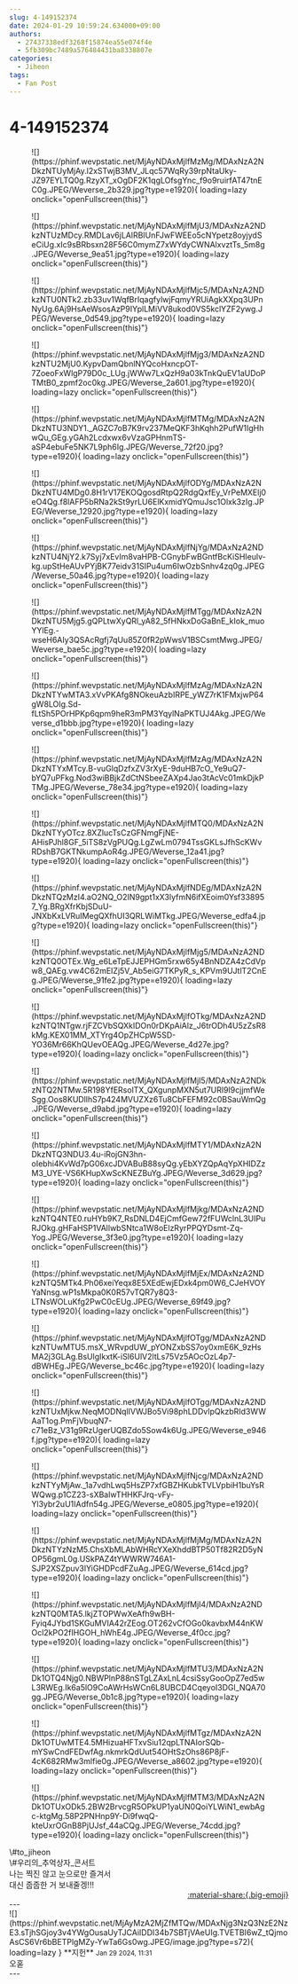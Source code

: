 ```yaml
---
slug: 4-149152374
date: 2024-01-29 10:59:24.634000+09:00
authors:
  - 27437338edf3268f15874ea55e074f4e
  - 5fb309bc7489a576484431ba8338807e
categories:
  - Jiheon
tags:
  - Fan Post
---
```


# 4-149152374

<div class="post-container" markdown="1">
<div class="content-container md-sidebar__scrollwrap" markdown="1">


<figure markdown="1">
![](https://phinf.wevpstatic.net/MjAyNDAxMjlfMzMg/MDAxNzA2NDkzNTUyMjAy.l2xSTwjB3MV_JLqc57WqRy39rpNtaUky-JZ97EYLTQ0g.RzyXT_xOgDF2K1qgLOfsgYnc_f9o9ruirfAT47tnEC0g.JPEG/Weverse_2b329.jpg?type=e1920){ loading=lazy onclick="openFullscreen(this)"}
</figure>

<figure markdown="1">
![](https://phinf.wevpstatic.net/MjAyNDAxMjlfMjU3/MDAxNzA2NDkzNTUzMDcy.RMDLav6jLAlRBIUnFJwFWEEo5cNYpetz8oyjydSeCiUg.xIc9sBRbsxn28F56C0mymZ7xWYdyCWNAlxvztTs_5m8g.JPEG/Weverse_9ea51.jpg?type=e1920){ loading=lazy onclick="openFullscreen(this)"}
</figure>

<figure markdown="1">
![](https://phinf.wevpstatic.net/MjAyNDAxMjlfMjc5/MDAxNzA2NDkzNTU0NTk2.zb33uv1WqfBrIqagfylwjFqmyYRUiAgkXXpq3UPnNyUg.6Aj9HsAeWsosAzP9IYplLMiVV8ukod0VS5kclYZF2ywg.JPEG/Weverse_0d549.jpg?type=e1920){ loading=lazy onclick="openFullscreen(this)"}
</figure>

<figure markdown="1">
![](https://phinf.wevpstatic.net/MjAyNDAxMjlfMjg3/MDAxNzA2NDkzNTU2MjU0.KypvDamQbnlNYQcoHxncpOT-7ZoeoFxWlgP79D0c_LUg.jWWw7LxQzH9a03kTnkQuEV1aUDoPTMtB0_zpmf2oc0kg.JPEG/Weverse_2a601.jpg?type=e1920){ loading=lazy onclick="openFullscreen(this)"}
</figure>

<figure markdown="1">
![](https://phinf.wevpstatic.net/MjAyNDAxMjlfMTMg/MDAxNzA2NDkzNTU3NDY1._AGZC7oB7K9rv237MeQKF3hKqhh2PufW1IgHhwQu_GEg.yGAh2Lcdxwx6vVzaGPHnmTS-aSP4ebuFe5NK7L9ph6Ig.JPEG/Weverse_72f20.jpg?type=e1920){ loading=lazy onclick="openFullscreen(this)"}
</figure>

<figure markdown="1">
![](https://phinf.wevpstatic.net/MjAyNDAxMjlfODYg/MDAxNzA2NDkzNTU4MDg0.8H1rV17EKOQgosdRtpQ2RdgQxfEy_VrPeMXElj0eO4Qg.f8lAFP5bRNa2kSt9yrLU6ElKxmidYQmuJsc1Olxk3zIg.JPEG/Weverse_12920.jpg?type=e1920){ loading=lazy onclick="openFullscreen(this)"}
</figure>

<figure markdown="1">
![](https://phinf.wevpstatic.net/MjAyNDAxMjlfNjYg/MDAxNzA2NDkzNTU4NjY2.k7Syj7xEvIm8vaHPB-CGnybFwBGntfBcKiSHIeulv-kg.upStHeAUvPYjBK77eidv31SIPu4um6IwOzbSnhv4zq0g.JPEG/Weverse_50a46.jpg?type=e1920){ loading=lazy onclick="openFullscreen(this)"}
</figure>

<figure markdown="1">
![](https://phinf.wevpstatic.net/MjAyNDAxMjlfMTgg/MDAxNzA2NDkzNTU5Mjg5.gQPLtwXyQRl_yA82_5fHNkxDoGaBnE_kIok_muoYYlEg.-wseH6AIy3QSAcRgfj7qUu85Z0fR2pWwsV1BSCsmtMwg.JPEG/Weverse_bae5c.jpg?type=e1920){ loading=lazy onclick="openFullscreen(this)"}
</figure>

<figure markdown="1">
![](https://phinf.wevpstatic.net/MjAyNDAxMjlfMzAg/MDAxNzA2NDkzNTYwMTA3.xVvPKAfg8NOkeuAzbIRPE_yWZ7rK1FMxjwP64gW8LOIg.Sd-fLtSh5POrHPKp6qpm9heR3mPM3YqylNaPKTUJ4Akg.JPEG/Weverse_d1bbb.jpg?type=e1920){ loading=lazy onclick="openFullscreen(this)"}
</figure>

<figure markdown="1">
![](https://phinf.wevpstatic.net/MjAyNDAxMjlfMzAg/MDAxNzA2NDkzNTYxMTcy.B-vuGlqDzfxZV3rXyE-9duHB7cO_Ye9uQ7-bYQ7uPFkg.Nod3wiBBjkZdCtNSbeeZAXp4Jao3tAcVc01mkDjkPTMg.JPEG/Weverse_78e34.jpg?type=e1920){ loading=lazy onclick="openFullscreen(this)"}
</figure>

<figure markdown="1">
![](https://phinf.wevpstatic.net/MjAyNDAxMjlfMTQ0/MDAxNzA2NDkzNTYyOTcz.8XZlucTsCzGFNmgFjNE-AHisPJhl8GF_5iTS8zVgPUQg.LgZwLm0794TssGKLsJfhScKWvRDshB7GKTNkumpAoR4g.JPEG/Weverse_12a41.jpg?type=e1920){ loading=lazy onclick="openFullscreen(this)"}
</figure>

<figure markdown="1">
![](https://phinf.wevpstatic.net/MjAyNDAxMjlfNDEg/MDAxNzA2NDkzNTQzMzI4.aO2NQ_O2IN9gpt1xX3lyfmN6ifXEoim0Ysf338957_Yg.BRgXfrKbjSDuU-JNXbKxLVRuIMegQXfhUI3QRLWiMTkg.JPEG/Weverse_edfa4.jpg?type=e1920){ loading=lazy onclick="openFullscreen(this)"}
</figure>

<figure markdown="1">
![](https://phinf.wevpstatic.net/MjAyNDAxMjlfMjg5/MDAxNzA2NDkzNTQ0OTEx.Wg_e6LeTpEJJEPHGm5rxw65y4BnNDZA4zCdVpw8_QAEg.vw4C62mEIZj5V_Ab5eiG7TKPyR_s_KPVm9UJtlT2CnEg.JPEG/Weverse_91fe2.jpg?type=e1920){ loading=lazy onclick="openFullscreen(this)"}
</figure>

<figure markdown="1">
![](https://phinf.wevpstatic.net/MjAyNDAxMjlfOTkg/MDAxNzA2NDkzNTQ1NTgw.rjFZCVbSQXkIDOn0rDKpAiAlz_J6trODh4U5zZsR8kMg.KEX01MM_XTYrg4OpZHCpW5SD-YO36Mr66KhQUevOEAQg.JPEG/Weverse_4d27e.jpg?type=e1920){ loading=lazy onclick="openFullscreen(this)"}
</figure>

<figure markdown="1">
![](https://phinf.wevpstatic.net/MjAyNDAxMjlfMjI5/MDAxNzA2NDkzNTQ2NTMw.5R198YfERsolTX_QXgunpMXN5ut7URl9I9cjjmfWeSgg.Oos8KUDllhS7p424MVUZXz6Tu8CbFEFM92c0BSauWmQg.JPEG/Weverse_d9abd.jpg?type=e1920){ loading=lazy onclick="openFullscreen(this)"}
</figure>

<figure markdown="1">
![](https://phinf.wevpstatic.net/MjAyNDAxMjlfMTY1/MDAxNzA2NDkzNTQ3NDU3.4u-iRojGN3hn-oIebhi4KvWd7pG06xcJDVABuB88syQg.yEbXYZQpAqYpXHIDZzM3_UYE-VS6KHupXwScKNEZBuYg.JPEG/Weverse_3d629.jpg?type=e1920){ loading=lazy onclick="openFullscreen(this)"}
</figure>

<figure markdown="1">
![](https://phinf.wevpstatic.net/MjAyNDAxMjlfMjkg/MDAxNzA2NDkzNTQ4NTE0.ruHYb9K7_RsDNLD4EjCmfGew72fFUWclnL3UIPuRJOkg.gHFaHSP1VAllwbSNtca1W8oElzRyrPPQYDsmt-Zq-Yog.JPEG/Weverse_3f3e0.jpg?type=e1920){ loading=lazy onclick="openFullscreen(this)"}
</figure>

<figure markdown="1">
![](https://phinf.wevpstatic.net/MjAyNDAxMjlfMjEx/MDAxNzA2NDkzNTQ5MTk4.Ph06xeiYeqx8E5XEdEwjEDxk4pm0W6_CJeHVOYYaNnsg.wP1sMkpa0K0R57vTQR7y8Q3-LTNsWOLuKfg2PwC0cEUg.JPEG/Weverse_69f49.jpg?type=e1920){ loading=lazy onclick="openFullscreen(this)"}
</figure>

<figure markdown="1">
![](https://phinf.wevpstatic.net/MjAyNDAxMjlfOTgg/MDAxNzA2NDkzNTUwMTU5.msX_WRvpdUW_pYONZxbSS7oy0xmE6K_9zHsMA2j3GLAg.BsUlgIkxtK-iSI6UlV2ltLs75Vz5AOcOzL4p7-dBWHEg.JPEG/Weverse_bc46c.jpg?type=e1920){ loading=lazy onclick="openFullscreen(this)"}
</figure>

<figure markdown="1">
![](https://phinf.wevpstatic.net/MjAyNDAxMjlfOTgg/MDAxNzA2NDkzNTUxMjkw.NeqMODNqlIVWJBo5Vi98phLDDvIpQkzbRId3WWAaT1og.PmFjVbuqN7-c71eBz_V31g9RzUgerUQBZdo5Sow4k6Ug.JPEG/Weverse_e946f.jpg?type=e1920){ loading=lazy onclick="openFullscreen(this)"}
</figure>

<figure markdown="1">
![](https://phinf.wevpstatic.net/MjAyNDAxMjlfNjcg/MDAxNzA2NDkzNTYyMjAw._1a7vdhLwq5HsZP7xfGBZHKubkTVLVpbiH1buYsRWQwg.p1CZ23-sXBalwTHHKFJrq-vFy-Yl3ybr2uU1IAdfn54g.JPEG/Weverse_e0805.jpg?type=e1920){ loading=lazy onclick="openFullscreen(this)"}
</figure>

<figure markdown="1">
![](https://phinf.wevpstatic.net/MjAyNDAxMjlfMjMg/MDAxNzA2NDkzNTYzNzM5.ChsXbMLAbWHRcYXeXhddBTP50Tf82R2D5yNOP56gmL0g.USkPAZ4tYWWRW746A1-SJP2XSZpuv3lYiGHDPcdFZuAg.JPEG/Weverse_614cd.jpg?type=e1920){ loading=lazy onclick="openFullscreen(this)"}
</figure>

<figure markdown="1">
![](https://phinf.wevpstatic.net/MjAyNDAxMjlfMjI4/MDAxNzA2NDkzNTQ0MTA5.lkjZTOPWwXeAfh9wBH-Fyiq4JYbd1SKGuMVIA42rZEog.OT262vCfOGo0kavbxM44nKWOcl2kPO2fIHGOH_hWhE4g.JPEG/Weverse_4f0cc.jpg?type=e1920){ loading=lazy onclick="openFullscreen(this)"}
</figure>

<figure markdown="1">
![](https://phinf.wevpstatic.net/MjAyNDAxMjlfMTU3/MDAxNzA2NDk1OTQ4Njg0.NBWPlnP88nSTgLZAxLnL4csiSsyGooOpZ7ed5wL3RWEg.Ik6a5lO9CoAWrHsWCn6L8UBCD4CqeyoI3DGl_NQA70gg.JPEG/Weverse_0b1c8.jpg?type=e1920){ loading=lazy onclick="openFullscreen(this)"}
</figure>

<figure markdown="1">
![](https://phinf.wevpstatic.net/MjAyNDAxMjlfMTgz/MDAxNzA2NDk1OTUwMTE4.5MHizuaHFTxvSiu12qpLTNAIorSQb-mYSwCndFEDwfAg.nkmrkQdUut54OHtSzOhs86P8jF-4cK682RMw3mlfie0g.JPEG/Weverse_a8602.jpg?type=e1920){ loading=lazy onclick="openFullscreen(this)"}
</figure>

<figure markdown="1">
![](https://phinf.wevpstatic.net/MjAyNDAxMjlfMTM3/MDAxNzA2NDk1OTUxODk5.2BW2BrvcgR5OPkUP1yaUN0QoiYLWiN1_ewbAgc-ktgMg.58P2PNHnp9Y-Di9fwqQ-kteUxrOGnB8PjUJsf_44aCQg.JPEG/Weverse_74cdd.jpg?type=e1920){ loading=lazy onclick="openFullscreen(this)"}
</figure>
\#to_jiheon <br>\#우리의_추억상자_콘서트<br>나는 찍진 않고 눈으로만 즐겨서<br>대신 줍줍한 거 보내줄겡!!! 

</div>
</div>

<div style="text-align: right;" markdown="1">
<a href="https://weverse.io/fromis9/fanpost/4-149152374" style="text-align: right;">:material-share:{.big-emoji}</a>
</div>
---

<div class="comments-container md-sidebar__scrollwrap" markdown="1">
<div class="comment" markdown="1">
<div class='id-container' markdown="1">
![](https://phinf.wevpstatic.net/MjAyMzA2MjZfMTQw/MDAxNjg3NzQ3NzE2NzE3.sTjhSGjoy3v4YWgOusaUyTJCAiIDDI34b7SBTjVAeUIg.TVETBI6wZ_tQjmoAsCS6Vr6bBETPlgMZy-YwTa6Gs0wg.JPEG/image.jpg?type=s72){ loading=lazy }
**<span class="artist">지헌</span>** <small>Jan 29 2024, 11:31</small><br>
</div>
<div class='comment-body' markdown="1">
오혿
</div>
</div>
</div>
---
